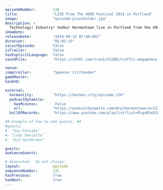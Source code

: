 ```yaml
---
episodeNumber:        116
title:                "LIVE From The XOXO Festival 2014 in Portland"
image:                "episode-placeholder.jpg"
description: >
  Technology! Industry! Vodka! Harmontown live in Portland from the XOXO Festival with Spencer as your humble comptroller!
showDate:             
releaseDate:          "2014-09-15 07:40:00Z"
duration:             "02:02:33"
isLostEpisode:        false
isTrailer:            false
hasExplicitLanguage:  false
soundFile:            "https://chtbl.com/track/E2288/traffic.megaphone.fm/STA9718803846.mp3"

venue:                
comptroller:          "Spencer Crittenden"
gameMaster:           
hasDnD:               

external:
  harmonCity:         "https://harmon.city/episode-116"
  podcastDynamite:
    hasMinutes:        False
    url:              "https://podcastdynamite.com/#/p/Harmontown/e/131/116"
  hallOfRecords:      "https://www.youtube.com/playlist?list=PLqxM5x81hNObKIHnwxzbmbrvPJmy3DBaX"

## Example of how to add guests: ##
#guests:
#- "Guy Pancake"
#- "Lady Omelette"
#- "Kid Hashbrown"

guests:
audienceGuests:

# Generated.  Do not change:
layout:               episode
sequenceNumber:       131
hasPrevious:          True
hasNext:              True
---
```


<!-- The episode description will be rendered here -->
<!-- Add your content below here -->

